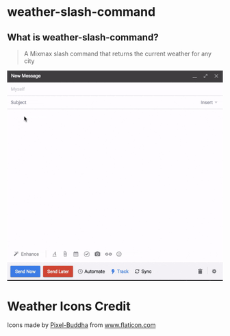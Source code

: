 # weather-slash-command

## What is weather-slash-command?
 > A Mixmax slash command that returns the current weather for any city
 
![weather-slash-command Demo](./weather-slash-command.gif)

# Weather Icons Credit
Icons made by [Pixel-Buddha](http://www.flaticon.com/authors/pixel-buddha "Pixel-Buddha's Homepage") from www.flaticon.com
